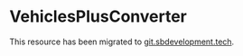 # VehiclesPlusConverter
This resource has been migrated to [git.sbdevelopment.tech](https://git.sbdevelopment.tech/SBDevelopment/VehiclesPlusConverter).
